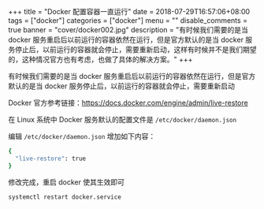 +++
title = "Docker 配置容器一直运行"
date = 2018-07-29T16:57:06+08:00
tags = ["docker"]
categories = ["docker"]
menu = ""
disable_comments = true
banner = "cover/docker002.jpg"
description = "有时候我们需要的是当 docker 服务重启后以前运行的容器依然在运行，但是官方默认的是当 docker 服务停止后，以前运行的容器就会停止，需要重新启动，这样有时候并不是我们期望的，这种情况官方也有考虑，也做了具体的解决方案。"
+++

有时候我们需要的是当 docker 服务重启后以前运行的容器依然在运行，但是官方默认的是当 docker 服务停止后，以前运行的容器就会停止，需要重新启动

Docker 官方参考链接：<https://docs.docker.com/engine/admin/live-restore>

在 Linux 系统中 Docker 服务默认的配置文件是 `/etc/docker/daemon.json`

编辑 `/etc/docker/daemon.json` 增加如下内容：

```bash
{
  "live-restore": true
}
```
修改完成，重启 docker 使其生效即可

```bash
systemctl restart docker.service
```

